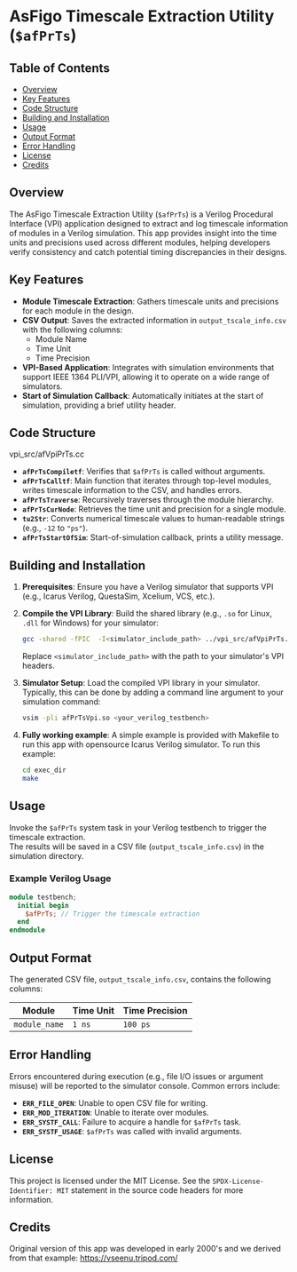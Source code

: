 # AsFigo Timescale Extraction Utility (`$afPrTs`)

## Table of Contents
- [Overview](#overview)
- [Key Features](#key-features)
- [Code Structure](#code-structure)
- [Building and Installation](#building-and-installation)
- [Usage](#usage)
- [Output Format](#output-format)
- [Error Handling](#error-handling)
- [License](#license)
- [Credits](#credits)

## Overview

The AsFigo Timescale Extraction Utility (`$afPrTs`) is a Verilog Procedural Interface (VPI) application designed to extract and
log timescale information of modules in a Verilog simulation. 
This app provides insight into the time units and precisions used across different modules, 
helping developers verify consistency and catch potential timing discrepancies in their designs.

## Key Features

- **Module Timescale Extraction**: Gathers timescale units and precisions for each module in the design.
- **CSV Output**: Saves the extracted information in `output_tscale_info.csv` with the following columns:
  - Module Name
  - Time Unit
  - Time Precision
- **VPI-Based Application**: Integrates with simulation environments that support IEEE 1364 PLI/VPI, allowing it to operate on a wide range of simulators.
- **Start of Simulation Callback**: Automatically initiates at the start of simulation, providing a brief utility header.

## Code Structure
vpi_src/afVpiPrTs.cc 

- **`afPrTsCompiletf`**: Verifies that `$afPrTs` is called without arguments.
- **`afPrTsCalltf`**: Main function that iterates through top-level modules, writes timescale information to the CSV, and handles errors.
- **`afPrTsTraverse`**: Recursively traverses through the module hierarchy.
- **`afPrTsCurNode`**: Retrieves the time unit and precision for a single module.
- **`tu2Str`**: Converts numerical timescale values to human-readable strings (e.g., `-12` to `"ps"`).
- **`afPrTsStartOfSim`**: Start-of-simulation callback, prints a utility message.

## Building and Installation

1. **Prerequisites**: Ensure you have a Verilog simulator that supports VPI (e.g., Icarus Verilog, QuestaSim, Xcelium, VCS, etc.).
2. **Compile the VPI Library**: Build the shared library (e.g., `.so` for Linux, `.dll` for Windows) for your simulator:
    ```sh
    gcc -shared -fPIC  -I<simulator_include_path> ../vpi_src/afVpiPrTs.cc -o afPrTsVpi.so
    ```
    Replace `<simulator_include_path>` with the path to your simulator's VPI headers.

3. **Simulator Setup**: Load the compiled VPI library in your simulator. Typically, this can be done by adding a command line argument to your simulation command:
    ```sh
    vsim -pli afPrTsVpi.so <your_verilog_testbench>
    ```
3. **Fully working example**: A simple example is provided with Makefile to run this app with opensource Icarus Verilog simulator. To run this example:
    ```sh
    cd exec_dir
    make
    ```
## Usage

Invoke the `$afPrTs` system task in your Verilog testbench to trigger the timescale extraction.  
The results will be saved in a CSV file (`output_tscale_info.csv`) in the simulation directory.

### Example Verilog Usage

```verilog
module testbench;
  initial begin
    $afPrTs; // Trigger the timescale extraction
  end
endmodule
```

## Output Format

The generated CSV file, `output_tscale_info.csv`, contains the following columns:

| Module       | Time Unit | Time Precision |
|--------------|-----------|----------------|
| `module_name` | `1 ns`     | `100 ps`       |

## Error Handling

Errors encountered during execution (e.g., file I/O issues or argument misuse) will be reported to the simulator console. 
Common errors include:
- **`ERR_FILE_OPEN`**: Unable to open CSV file for writing.
- **`ERR_MOD_ITERATION`**: Unable to iterate over modules.
- **`ERR_SYSTF_CALL`**: Failure to acquire a handle for `$afPrTs` task.
- **`ERR_SYSTF_USAGE`**: `$afPrTs` was called with invalid arguments.

## License

This project is licensed under the MIT License. See the `SPDX-License-Identifier: MIT` statement 
in the source code headers for more information.

## Credits
Original version of this app was developed in early 2000's and we derived from that example: https://vseenu.tripod.com/

